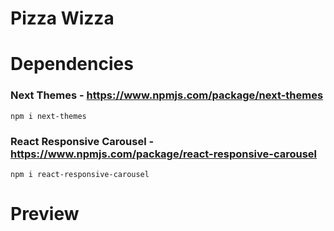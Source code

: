 # Pizza Wizza


# Dependencies

### Next Themes - https://www.npmjs.com/package/next-themes
    npm i next-themes

### React Responsive Carousel - https://www.npmjs.com/package/react-responsive-carousel
    npm i react-responsive-carousel

# Preview
